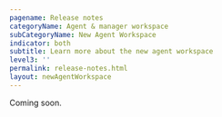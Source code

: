 ```yaml
---
pagename: Release notes
categoryName: Agent & manager workspace
subCategoryName: New Agent Workspace
indicator: both
subtitle: Learn more about the new agent workspace
level3: ''
permalink: release-notes.html
layout: newAgentWorkspace
---
```


Coming soon.
